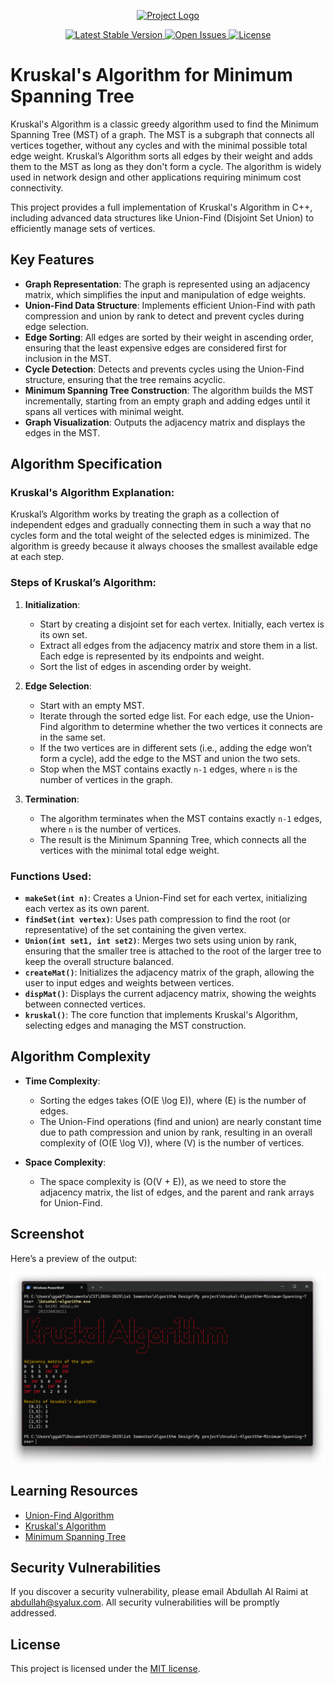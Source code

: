 <p align="center">
  <a href="https://syalux.com" target="_blank">
    <img src="../md/favicon.ico" width="80" alt="Project Logo">
  </a>
</p>

<p align="center">
  <a href="https://github.com/Al-rimi/Algorithm-design/releases">
    <img src="https://img.shields.io/github/v/release/Al-rimi/Algorithm-design" alt="Latest Stable Version">
  </a>
  <a href="https://github.com/Al-rimi/Algorithm-design/issues">
    <img src="https://img.shields.io/github/issues/Al-rimi/Algorithm-design" alt="Open Issues">
  </a>
  <a href="https://opensource.org/licenses/MIT">
    <img src="https://img.shields.io/badge/license-MIT-blue.svg" alt="License">
  </a>
</p>

# Kruskal's Algorithm for Minimum Spanning Tree

Kruskal's Algorithm is a classic greedy algorithm used to find the Minimum Spanning Tree (MST) of a graph. The MST is a subgraph that connects all vertices together, without any cycles and with the minimal possible total edge weight. Kruskal’s Algorithm sorts all edges by their weight and adds them to the MST as long as they don't form a cycle. The algorithm is widely used in network design and other applications requiring minimum cost connectivity.

This project provides a full implementation of Kruskal's Algorithm in C++, including advanced data structures like Union-Find (Disjoint Set Union) to efficiently manage sets of vertices.

## Key Features

- **Graph Representation**: The graph is represented using an adjacency matrix, which simplifies the input and manipulation of edge weights.
- **Union-Find Data Structure**: Implements efficient Union-Find with path compression and union by rank to detect and prevent cycles during edge selection.
- **Edge Sorting**: All edges are sorted by their weight in ascending order, ensuring that the least expensive edges are considered first for inclusion in the MST.
- **Cycle Detection**: Detects and prevents cycles using the Union-Find structure, ensuring that the tree remains acyclic.
- **Minimum Spanning Tree Construction**: The algorithm builds the MST incrementally, starting from an empty graph and adding edges until it spans all vertices with minimal weight.
- **Graph Visualization**: Outputs the adjacency matrix and displays the edges in the MST.

## Algorithm Specification

### Kruskal's Algorithm Explanation:

Kruskal’s Algorithm works by treating the graph as a collection of independent edges and gradually connecting them in such a way that no cycles form and the total weight of the selected edges is minimized. The algorithm is greedy because it always chooses the smallest available edge at each step.

### Steps of Kruskal’s Algorithm:

1. **Initialization**: 
    - Start by creating a disjoint set for each vertex. Initially, each vertex is its own set.
    - Extract all edges from the adjacency matrix and store them in a list. Each edge is represented by its endpoints and weight.
    - Sort the list of edges in ascending order by weight.
    
2. **Edge Selection**:
    - Start with an empty MST.
    - Iterate through the sorted edge list. For each edge, use the Union-Find algorithm to determine whether the two vertices it connects are in the same set.
    - If the two vertices are in different sets (i.e., adding the edge won’t form a cycle), add the edge to the MST and union the two sets.
    - Stop when the MST contains exactly `n-1` edges, where `n` is the number of vertices in the graph.

3. **Termination**:
    - The algorithm terminates when the MST contains exactly `n-1` edges, where `n` is the number of vertices.
    - The result is the Minimum Spanning Tree, which connects all the vertices with the minimal total edge weight.

### Functions Used:

- **`makeSet(int n)`**: Creates a Union-Find set for each vertex, initializing each vertex as its own parent.
- **`findSet(int vertex)`**: Uses path compression to find the root (or representative) of the set containing the given vertex.
- **`Union(int set1, int set2)`**: Merges two sets using union by rank, ensuring that the smaller tree is attached to the root of the larger tree to keep the overall structure balanced.
- **`createMat()`**: Initializes the adjacency matrix of the graph, allowing the user to input edges and weights between vertices.
- **`dispMat()`**: Displays the current adjacency matrix, showing the weights between connected vertices.
- **`kruskal()`**: The core function that implements Kruskal's Algorithm, selecting edges and managing the MST construction.

## Algorithm Complexity

- **Time Complexity**: 
  - Sorting the edges takes \(O(E \log E)\), where \(E\) is the number of edges.
  - The Union-Find operations (find and union) are nearly constant time due to path compression and union by rank, resulting in an overall complexity of \(O(E \log V)\), where \(V\) is the number of vertices.
  
- **Space Complexity**: 
  - The space complexity is \(O(V + E)\), as we need to store the adjacency matrix, the list of edges, and the parent and rank arrays for Union-Find.

## Screenshot

Here’s a preview of the output:

![Code](Screenshot.png)

## Learning Resources

- [Union-Find Algorithm](https://en.wikipedia.org/wiki/Disjoint-set_data_structure)
- [Kruskal's Algorithm](https://en.wikipedia.org/wiki/Kruskal%27s_algorithm)
- [Minimum Spanning Tree](https://www.geeksforgeeks.org/kruskals-minimum-spanning-tree-algorithm-greedy-algo-2/)

## Security Vulnerabilities

If you discover a security vulnerability, please email Abdullah Al Raimi at [abdullah@syalux.com](mailto:abdullah@syalux.com). All security vulnerabilities will be promptly addressed.

## License

This project is licensed under the [MIT license](../LICENSE).
